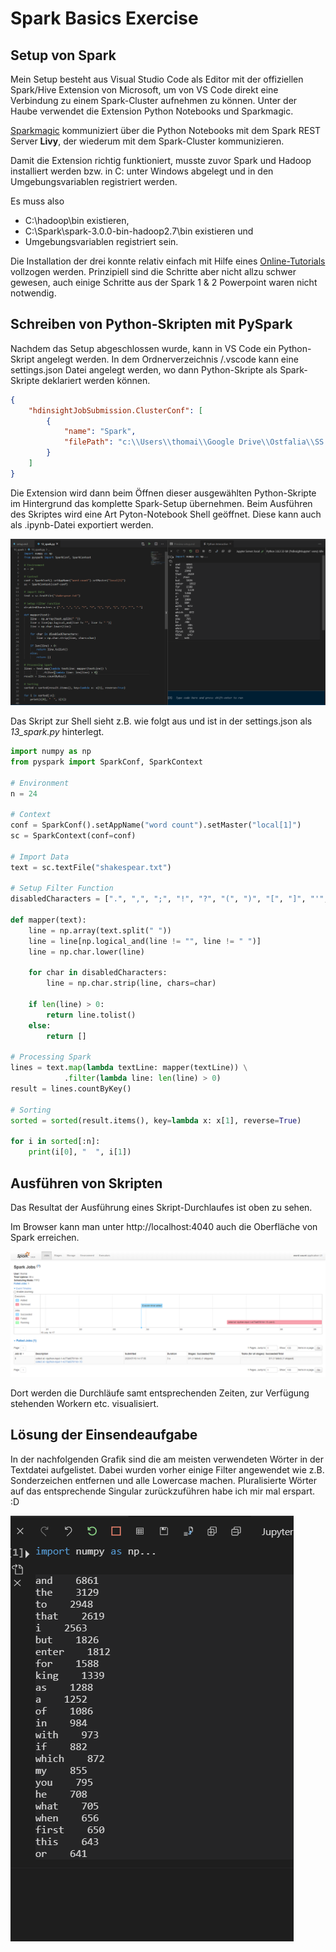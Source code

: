 # Spark Basics Exercise

## Setup von Spark
Mein Setup besteht aus Visual Studio Code als Editor mit der offiziellen Spark/Hive Extension von Microsoft, um von VS Code direkt eine Verbindung zu einem Spark-Cluster aufnehmen zu können. Unter der Haube verwendet die Extension Python Notebooks und Sparkmagic.

[Sparkmagic](https://github.com/jupyter-incubator/sparkmagic) kommuniziert über die Python Notebooks mit dem Spark REST Server **Livy**, der wiederum mit dem Spark-Cluster kommunizieren.

Damit die Extension richtig funktioniert, musste zuvor Spark und Hadoop installiert werden bzw. in C: unter Windows abgelegt und in den Umgebungsvariablen registriert werden.

Es muss also

- C:\hadoop\bin existieren,
- C:\Spark\spark-3.0.0-bin-hadoop2.7\bin existieren und
- Umgebungsvariablen registriert sein.

Die Installation der drei konnte relativ einfach mit Hilfe eines [Online-Tutorials](https://phoenixnap.com/kb/install-spark-on-windows-10) vollzogen werden. Prinzipiell sind die Schritte aber nicht allzu schwer gewesen, auch einige Schritte aus der Spark 1 & 2 Powerpoint waren nicht notwendig.

## Schreiben von Python-Skripten mit PySpark
Nachdem das Setup abgeschlossen wurde, kann in VS Code ein Python-Skript angelegt werden. In dem Ordnerverzeichnis /.vscode kann eine settings.json Datei angelegt werden, wo dann Python-Skripte als Spark-Skripte deklariert werden können.

```json
{
    "hdinsightJobSubmission.ClusterConf": [
        {
            "name": "Spark",
            "filePath": "c:\\Users\\thomai\\Google Drive\\Ostfalia\\SS 20\\DataScience\\13_spark\\13_spark.py"
        }
    ]
}
```

Die Extension wird dann beim Öffnen dieser ausgewählten Python-Skripte im Hintergrund das komplette Spark-Setup übernehmen. Beim Ausführen des Skriptes wird eine Art Pyton-Notebook Shell geöffnet. Diese kann auch als .ipynb-Datei exportiert werden.

![Shell and Coding](./13_spark/result.png 'Results')

Das Skript zur Shell sieht z.B. wie folgt aus und ist in der settings.json als *13_spark.py* hinterlegt.

```py
import numpy as np
from pyspark import SparkConf, SparkContext

# Environment
n = 24

# Context
conf = SparkConf().setAppName("word count").setMaster("local[1]")
sc = SparkContext(conf=conf)

# Import Data
text = sc.textFile("shakespear.txt")

# Setup Filter Function
disabledCharacters = [".", ",", ";", "!", "?", "(", ")", "[", "]", "'", "-"]

def mapper(text):
    line = np.array(text.split(" "))
    line = line[np.logical_and(line != "", line != " ")]
    line = np.char.lower(line)

    for char in disabledCharacters:
        line = np.char.strip(line, chars=char)

    if len(line) > 0:
        return line.tolist()
    else:
        return []

# Processing Spark
lines = text.map(lambda textLine: mapper(textLine)) \
            .filter(lambda line: len(line) > 0)
result = lines.countByKey()

# Sorting
sorted = sorted(result.items(), key=lambda x: x[1], reverse=True)

for i in sorted[:n]:
	print(i[0], "  ", i[1])

```

## Ausführen von Skripten
Das Resultat der Ausführung eines Skript-Durchlaufes ist oben zu sehen.

Im Browser kann man unter http://localhost:4040 auch die Oberfläche von Spark erreichen.

![Spark](./spark.png 'Spark')

Dort werden die Durchläufe samt entsprechenden Zeiten, zur Verfügung stehenden Workern etc. visualisiert.

## Lösung der Einsendeaufgabe
In der nachfolgenden Grafik sind die am meisten verwendeten Wörter in der Textdatei aufgelistet. Dabei wurden vorher einige Filter angewendet wie z.B. Sonderzeichen entfernen und alle Lowercase machen. Pluralisierte Wörter auf das entsprechende Singular zurückzuführen habe ich mir mal erspart. :D

![Lösung der ESA 13](./solution.png 'Solutions')